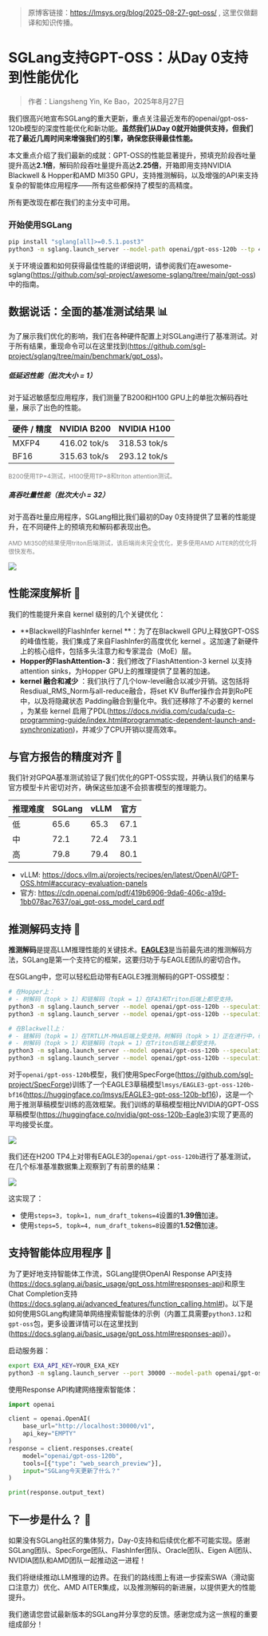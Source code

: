 > 原博客链接：https://lmsys.org/blog/2025-08-27-gpt-oss/ , 这里仅做翻译和知识传播。


# SGLang支持GPT-OSS：从Day 0支持到性能优化

> 作者：Liangsheng Yin, Ke Bao，2025年8月27日

我们很高兴地宣布SGLang的重大更新，重点关注最近发布的openai/gpt-oss-120b模型的深度性能优化和新功能。**虽然我们从Day 0就开始提供支持，但我们花了最近几周时间来增强我们的引擎，确保您获得最佳性能。**

本文重点介绍了我们最新的成就：GPT-OSS的性能显著提升，预填充阶段吞吐量提升高达**2.1倍**，解码阶段吞吐量提升高达**2.25倍**，开箱即用支持NVIDIA Blackwell & Hopper和AMD MI350 GPU，支持推测解码，以及增强的API来支持复杂的智能体应用程序——所有这些都保持了模型的高精度。

所有更改现在都在我们的主分支中可用。

### 开始使用SGLang

```bash
pip install "sglang[all]>=0.5.1.post3"
python3 -m sglang.launch_server --model-path openai/gpt-oss-120b --tp 4
```

关于环境设置和如何获得最佳性能的详细说明，请参阅我们在awesome-sglang(https://github.com/sgl-project/awesome-sglang/tree/main/gpt-oss)中的指南。

## 数据说话：全面的基准测试结果 📊

为了展示我们优化的影响，我们在各种硬件配置上对SGLang进行了基准测试。对于所有结果，重现命令可以在这里找到(https://github.com/sgl-project/sglang/tree/main/benchmark/gpt_oss)。

##### 低延迟性能（批次大小 = 1）

对于延迟敏感型应用程序，我们测量了B200和H100 GPU上的单批次解码吞吐量，展示了出色的性能。

| 硬件 / 精度 | NVIDIA B200  | NVIDIA H100  |
| ------------ | ------------ | ------------ |
| MXFP4        | 416.02 tok/s | 318.53 tok/s |
| BF16         | 315.63 tok/s | 293.12 tok/s |

<span style="color: grey; font-size: 12px;">
B200使用TP=4测试，H100使用TP=8和triton attention测试。
</span>

##### 高吞吐量性能（批次大小 = 32）

对于高吞吐量应用程序，SGLang相比我们最初的Day 0支持提供了显著的性能提升，在不同硬件上的预填充和解码都表现出色。

<!-- 灰色文字 -->

<span style="color: grey; font-size: 12px;">
AMD MI350的结果使用triton后端测试，该后端尚未完全优化，更多使用AMD AITER的优化将很快发布。
</span>

![](https://files.mdnice.com/user/59/1480db89-7e39-42a6-bc0e-4b5ed63d3eb2.png)

## 性能深度解析 🚀

我们的性能提升来自 kernel 级别的几个关键优化：

- **Blackwell的FlashInfer kernel **：为了在Blackwell GPU上释放GPT-OSS的峰值性能，我们集成了来自FlashInfer的高度优化 kernel 。这加速了新硬件上的核心组件，包括多头注意力和专家混合（MoE）层。
- **Hopper的FlashAttention-3**：我们修改了FlashAttention-3 kernel 以支持attention sinks，为Hopper GPU上的推理提供了显著的加速。
- **kernel 融合和减少** ：我们执行了几个low-level融合以减少开销。这包括将Resdiual_RMS_Norm与all-reduce融合，将set KV Buffer操作合并到RoPE中，以及将隐藏状态 Padding融合到量化中。我们还移除了不必要的 kernel ，为某些 kernel 启用了PDL(https://docs.nvidia.com/cuda/cuda-c-programming-guide/index.html#programmatic-dependent-launch-and-synchronization)，并减少了CPU开销以提高效率。

## 与官方报告的精度对齐 🎯

我们针对GPQA基准测试验证了我们优化的GPT-OSS实现，并确认我们的结果与官方模型卡片密切对齐，确保这些加速不会损害模型的推理能力。

| 推理难度 | SGLang | vLLM | 官方 |
| -------- | ------ | ---- | ---- |
| 低       | 65.6   | 65.3 | 67.1 |
| 中       | 72.1   | 72.4 | 73.1 |
| 高       | 79.8   | 79.4 | 80.1 |

- vLLM: https://docs.vllm.ai/projects/recipes/en/latest/OpenAI/GPT-OSS.html#accuracy-evaluation-panels
- 官方: https://cdn.openai.com/pdf/419b6906-9da6-406c-a19d-1bb078ac7637/oai_gpt-oss_model_card.pdf

## 推测解码支持 🦅

**推测解码**是提高LLM推理性能的关键技术。[**EAGLE3**](https://arxiv.org/abs/2503.01840)是当前最先进的推测解码方法，SGLang是第一个支持它的框架，这要归功于与EAGLE团队的密切合作。

在SGLang中，您可以轻松启动带有EAGLE3推测解码的GPT-OSS模型：

```bash
# 在Hopper上：
# - 树解码（topk > 1）和链解码（topk = 1）在FA3和Triton后端上都受支持。
python3 -m sglang.launch_server --model openai/gpt-oss-120b --speculative-algorithm EAGLE3 --speculative-draft-model-path lmsys/EAGLE3-gpt-oss-120b-bf16 --speculative-num-steps 3 --speculative-eagle-topk 1 --speculative-num-draft-tokens 4 --tp 4
python3 -m sglang.launch_server --model openai/gpt-oss-120b --speculative-algorithm EAGLE3 --speculative-draft-model-path lmsys/EAGLE3-gpt-oss-120b-bf16 --speculative-num-steps 5 --speculative-eagle-topk 4 --speculative-num-draft-tokens 8 --tp 4

# 在Blackwell上：
# - 链解码（topk = 1）在TRTLLM-MHA后端上受支持。树解码（topk > 1）正在进行中，敬请期待！
# - 树解码（topk > 1）和链解码（topk = 1）在Triton后端上都受支持。
python3 -m sglang.launch_server --model openai/gpt-oss-120b --speculative-algorithm EAGLE3 --speculative-draft lmsys/EAGLE3-gpt-oss-120b-bf16 --speculative-num-steps 3 --speculative-eagle-topk 1 --speculative-num-draft-tokens 4 --tp 4
python3 -m sglang.launch_server --model openai/gpt-oss-120b --speculative-algorithm EAGLE3 --speculative-draft lmsys/EAGLE3-gpt-oss-120b-bf16 --speculative-num-steps 5 --speculative-eagle-topk 4 --speculative-num-draft-tokens 8 --attention-backend triton --tp 4
```

对于`openai/gpt-oss-120b`模型，我们使用SpecForge(https://github.com/sgl-project/SpecForge)训练了一个EAGLE3草稿模型`lmsys/EAGLE3-gpt-oss-120b-bf16`(https://huggingface.co/lmsys/EAGLE3-gpt-oss-120b-bf16)，这是一个用于推测草稿模型训练的高效框架。我们训练的草稿模型相比NVIDIA的GPT-OSS草稿模型(https://huggingface.co/nvidia/gpt-oss-120b-Eagle3)实现了更高的平均接受长度。

![](https://files.mdnice.com/user/59/0d319353-c3ba-4391-acb5-d0e33a47c672.png)

我们还在H200 TP4上对带有EAGLE3的`openai/gpt-oss-120b`进行了基准测试，在几个标准基准数据集上观察到了有前景的结果：

![](https://files.mdnice.com/user/59/c841d80e-372c-423d-89bb-8d3a9365a041.png)

这实现了：
- 使用`steps=3, topk=1, num_draft_tokens=4`设置的**1.39倍**加速。
- 使用`steps=5, topk=4, num_draft_tokens=8`设置的**1.52倍**加速。

## 支持智能体应用程序 🤖

为了更好地支持智能体工作流，SGLang提供OpenAI Response API支持(https://docs.sglang.ai/basic_usage/gpt_oss.html#responses-api)和原生Chat Completion支持(https://docs.sglang.ai/advanced_features/function_calling.html#)。以下是如何使用SGLang构建简单网络搜索智能体的示例（内置工具需要`python3.12`和`gpt-oss`包，更多设置详情可以在这里找到(https://docs.sglang.ai/basic_usage/gpt_oss.html#responses-api)）。

启动服务器：

```bash
export EXA_API_KEY=YOUR_EXA_KEY
python3 -m sglang.launch_server --port 30000 --model-path openai/gpt-oss-120b --tp 4 --tool-server demo 
```

使用Response API构建网络搜索智能体：

```python
import openai

client = openai.OpenAI(
    base_url="http://localhost:30000/v1",
    api_key="EMPTY"
)
response = client.responses.create(
    model="openai/gpt-oss-120b",
    tools=[{"type": "web_search_preview"}],
    input="SGLang今天更新了什么？"
)

print(response.output_text)
```

## 下一步是什么？ 🔮

如果没有SGLang社区的集体努力，Day-0支持和后续优化都不可能实现。感谢SGLang团队、SpecForge团队、FlashInfer团队、Oracle团队、Eigen AI团队、NVIDIA团队和AMD团队一起推动这一进程！

我们将继续推动LLM推理的边界。在我们的路线图上有进一步探索SWA（滑动窗口注意力）优化、AMD AITER集成，以及推测解码的新进展，以提供更大的性能提升。

我们邀请您尝试最新版本的SGLang并分享您的反馈。感谢您成为这一旅程的重要组成部分！

